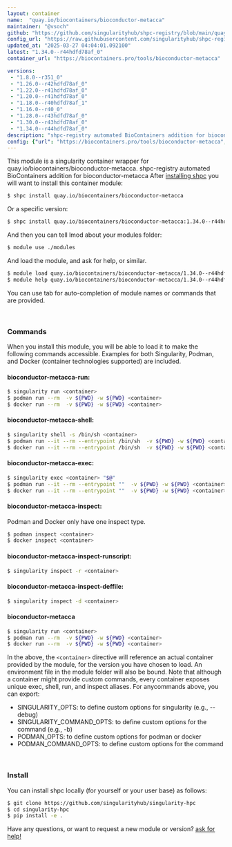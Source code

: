```yaml
---
layout: container
name:  "quay.io/biocontainers/bioconductor-metacca"
maintainer: "@vsoch"
github: "https://github.com/singularityhub/shpc-registry/blob/main/quay.io/biocontainers/bioconductor-metacca/container.yaml"
config_url: "https://raw.githubusercontent.com/singularityhub/shpc-registry/main/quay.io/biocontainers/bioconductor-metacca/container.yaml"
updated_at: "2025-03-27 04:04:01.092100"
latest: "1.34.0--r44hdfd78af_0"
container_url: "https://biocontainers.pro/tools/bioconductor-metacca"

versions:
 - "1.8.0--r351_0"
 - "1.26.0--r42hdfd78af_0"
 - "1.22.0--r41hdfd78af_0"
 - "1.20.0--r41hdfd78af_0"
 - "1.18.0--r40hdfd78af_1"
 - "1.16.0--r40_0"
 - "1.28.0--r43hdfd78af_0"
 - "1.30.0--r43hdfd78af_0"
 - "1.34.0--r44hdfd78af_0"
description: "shpc-registry automated BioContainers addition for bioconductor-metacca"
config: {"url": "https://biocontainers.pro/tools/bioconductor-metacca", "maintainer": "@vsoch", "description": "shpc-registry automated BioContainers addition for bioconductor-metacca", "latest": {"1.34.0--r44hdfd78af_0": "sha256:732e34b82ac17a52883b2cecde40e8ac3cb956a57752f28ade2aabbeb9fb9fd1"}, "tags": {"1.8.0--r351_0": "sha256:311a7e0a91f2fd61308cdce212e9f22f342eecb8cacb5a7667d37249b28bcf2e", "1.26.0--r42hdfd78af_0": "sha256:cbe7e2a05c1f0bb663a9602630eb0aa5f7fd2a337daa56714cf8f4ae5a60f802", "1.22.0--r41hdfd78af_0": "sha256:88391b3865a6695963ddfd47f4175adf441f85bcb6381ca2c86d6af2e5da7175", "1.20.0--r41hdfd78af_0": "sha256:c956b1d216d44aa0443c5b463664791a5c1317dbc903c3b8d3415e314147db6e", "1.18.0--r40hdfd78af_1": "sha256:eff8e114ebb9e62063d8c37976d62fc0ae17f6f6565c2e2d6269af94135fea32", "1.16.0--r40_0": "sha256:51068492e0b2be4de6e4c4011b5af7033a1d50fe491910bc8588398c76a649f0", "1.28.0--r43hdfd78af_0": "sha256:1175549748408ed786d12a89e3c630d87d65f11e2b66d6e280955b889dd7600c", "1.30.0--r43hdfd78af_0": "sha256:c9f4dd4459e980e33b57396f3aac5295982f2a2718334e058dd86af4a19fb22a", "1.34.0--r44hdfd78af_0": "sha256:732e34b82ac17a52883b2cecde40e8ac3cb956a57752f28ade2aabbeb9fb9fd1"}, "docker": "quay.io/biocontainers/bioconductor-metacca"}
---
```


This module is a singularity container wrapper for quay.io/biocontainers/bioconductor-metacca.
shpc-registry automated BioContainers addition for bioconductor-metacca
After [installing shpc](#install) you will want to install this container module:


```bash
$ shpc install quay.io/biocontainers/bioconductor-metacca
```

Or a specific version:

```bash
$ shpc install quay.io/biocontainers/bioconductor-metacca:1.34.0--r44hdfd78af_0
```

And then you can tell lmod about your modules folder:

```bash
$ module use ./modules
```

And load the module, and ask for help, or similar.

```bash
$ module load quay.io/biocontainers/bioconductor-metacca/1.34.0--r44hdfd78af_0
$ module help quay.io/biocontainers/bioconductor-metacca/1.34.0--r44hdfd78af_0
```

You can use tab for auto-completion of module names or commands that are provided.

<br>

### Commands

When you install this module, you will be able to load it to make the following commands accessible.
Examples for both Singularity, Podman, and Docker (container technologies supported) are included.

#### bioconductor-metacca-run:

```bash
$ singularity run <container>
$ podman run --rm  -v ${PWD} -w ${PWD} <container>
$ docker run --rm  -v ${PWD} -w ${PWD} <container>
```

#### bioconductor-metacca-shell:

```bash
$ singularity shell -s /bin/sh <container>
$ podman run --it --rm --entrypoint /bin/sh  -v ${PWD} -w ${PWD} <container>
$ docker run --it --rm --entrypoint /bin/sh  -v ${PWD} -w ${PWD} <container>
```

#### bioconductor-metacca-exec:

```bash
$ singularity exec <container> "$@"
$ podman run --it --rm --entrypoint ""  -v ${PWD} -w ${PWD} <container> "$@"
$ docker run --it --rm --entrypoint ""  -v ${PWD} -w ${PWD} <container> "$@"
```

#### bioconductor-metacca-inspect:

Podman and Docker only have one inspect type.

```bash
$ podman inspect <container>
$ docker inspect <container>
```

#### bioconductor-metacca-inspect-runscript:

```bash
$ singularity inspect -r <container>
```

#### bioconductor-metacca-inspect-deffile:

```bash
$ singularity inspect -d <container>
```



#### bioconductor-metacca

```bash
$ singularity run <container>
$ podman run --rm  -v ${PWD} -w ${PWD} <container>
$ docker run --rm  -v ${PWD} -w ${PWD} <container>
```


In the above, the `<container>` directive will reference an actual container provided
by the module, for the version you have chosen to load. An environment file in the
module folder will also be bound. Note that although a container
might provide custom commands, every container exposes unique exec, shell, run, and
inspect aliases. For anycommands above, you can export:

 - SINGULARITY_OPTS: to define custom options for singularity (e.g., --debug)
 - SINGULARITY_COMMAND_OPTS: to define custom options for the command (e.g., -b)
 - PODMAN_OPTS: to define custom options for podman or docker
 - PODMAN_COMMAND_OPTS: to define custom options for the command

<br>

### Install

You can install shpc locally (for yourself or your user base) as follows:

```bash
$ git clone https://github.com/singularityhub/singularity-hpc
$ cd singularity-hpc
$ pip install -e .
```

Have any questions, or want to request a new module or version? [ask for help!](https://github.com/singularityhub/singularity-hpc/issues)